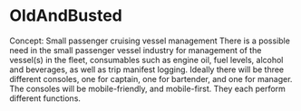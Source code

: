 # OldAndBusted
Concept: Small passenger cruising vessel management  There is a possible need in the small passenger vessel industry for management of the vessel(s) in the fleet, consumables such as engine oil, fuel levels, alcohol and beverages, as well as trip manifest logging. Ideally there will be three different consoles, one for captain, one for bartender, and one for manager.  The consoles will be mobile-friendly, and mobile-first. They each perform different functions.
